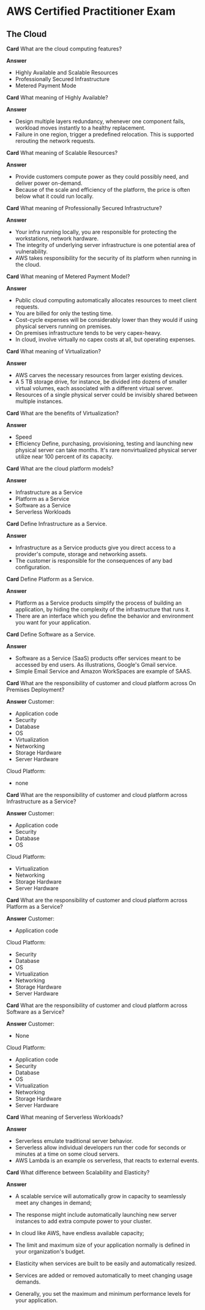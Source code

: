 # AWS Certified Practitioner Exam

## The Cloud

**Card**
What are the cloud computing features?

**Answer**
   * Highly Available and Scalable Resources
   * Professionally Secured Infrastructure
   * Metered Payment Mode

**Card**
What meaning of Highly Available?

**Answer**
* Design multiple layers redundancy, whenever one component fails, workload moves instantly to a healthy replacement.
* Failure in one region, trigger a predefined relocation. This is supported rerouting the network requests.


**Card**
What meaning of Scalable Resources?

**Answer**
* Provide customers compute power as they could possibly need, and deliver power on-demand.
* Because of the scale and efficiency of the platform, the price is often below what it could run locally.


**Card**
What meaning of Professionally Secured Infrastructure?

**Answer**
* Your infra running locally, you are responsible for protecting the workstations, network hardware.
* The integrity of underlying server infrastructure is one potential area of vulnerability.
* AWS takes responsibility for the security of its platform when running in the cloud.


**Card**
What meaning of Metered Payment Model?

**Answer**
* Public cloud computing automatically allocates resources to meet client requests.
* You are billed for only the testing time.
* Cost-cycle expenses will be considerably lower than they would if using physical servers running on premises.
* On premises infrastructure tends to be very capex-heavy.
* In cloud, involve virtually no capex costs at all, but operating expenses.


**Card**
What meaning of Virtualization?

**Answer**
* AWS carves the necessary resources from larger existing devices.
* A 5 TB storage drive, for instance, be divided into dozens of smaller virtual volumes, each associated with a different virtual server.
* Resources of a single physical server could be invisibly shared between multiple instances.


**Card**
What are the benefits of Virtualization?

**Answer**
* Speed
* Efficiency
Define, purchasing, provisioning, testing and launching new physical server can take months.
It's rare nonvirtualized physical server utilize near 100 percent of its capacity.


**Card**
What are the cloud platform models?

**Answer**
* Infrastructure as a Service
* Platform as a Service
* Software as a Service
* Serverless Workloads


**Card**
Define Infrastructure as a Service.

**Answer**
* Infrastructure as a Service products give you direct access to a provider's compute, storage and networking assets.
* The customer is responsible for the consequences of any bad configuration.

**Card**
Define Platform as a Service.

**Answer**
* Platform as a Service products simplify the process of building an application, by hiding the complexity of the infrastructure that runs it.
* There are an interface which you define the behavior and environment you want for your application.


**Card**
Define Software as a Service.

**Answer**
* Software as a Service (SaaS) products offer services meant to be accessed by end users. As illustrations, Google's Gmail service.
* Simple Email Service and Amazon WorkSpaces are example of SAAS.


**Card**
What are the responsibility of customer and cloud platform across On Premises Deployment?

**Answer**
Customer:
* Application code
* Security
* Database
* OS
* Virtualization
* Networking
* Storage Hardware
* Server Hardware

Cloud Platform:
* none

**Card**
What are the responsibility of customer and cloud platform across Infrastructure as a Service?

**Answer**
Customer:
* Application code
* Security
* Database
* OS

Cloud Platform:
* Virtualization
* Networking
* Storage Hardware
* Server Hardware

**Card**
What are the responsibility of customer and cloud platform across Platform as a Service?

**Answer**
Customer:
* Application code

Cloud Platform:
* Security
* Database
* OS
* Virtualization
* Networking
* Storage Hardware
* Server Hardware

**Card**
What are the responsibility of customer and cloud platform across Software as a Service?

**Answer**
Customer:
* None

Cloud Platform:
* Application code
* Security
* Database
* OS
* Virtualization
* Networking
* Storage Hardware
* Server Hardware


**Card**
What meaning of Serverless Workloads?

**Answer**
* Serverless emulate traditional server behavior.
* Serverless allow individual developers run ther code for seconds or minutes at a time on some cloud servers.
* AWS Lambda is an example os serverless, that reacts to external events.



**Card**
What difference between Scalability and Elasticity?

**Answer**
* A scalable service will automatically grow in capacity to seamlessly meet any changes in demand;
* The response might include automatically launching new server instances to add extra compute power to your cluster.
* In cloud like AWS, have endless available capacity;
* The limit and maximum size of your application normally is defined in your organization's budget.

* Elasticity when services are built to be easily and automatically resized.
* Services are added or removed automatically to meet changing usage demands.
* Generally, you set the maximum and minimum performance levels for your application.






